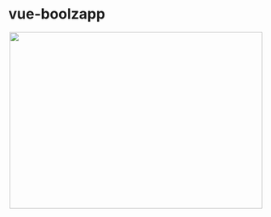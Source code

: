# vue-boolzapp
<div align="center">
  <img width="500px" height="350px" src="https://user-images.githubusercontent.com/98908632/178266914-69316548-cdbc-4eca-a9ef-cdd942b0fc8d.gif">
</div>
